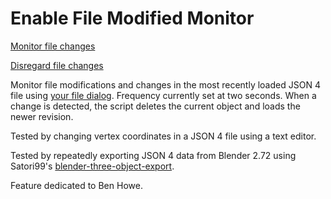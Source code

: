 Enable File Modified Monitor
===

[Monitor file changes]( #enable-file-modified-monitor.js#monitor )

[Disregard file changes]( #enable-file-modified-monitor.js#default )

Monitor file modifications and changes in the most recently loaded JSON 4 file using [ your file dialog]( #browse-using-file-dialog-json4.js ).
Frequency currently set at two seconds. When a change is detected, the script deletes the current object and loads the newer revision.

Tested by changing vertex coordinates in a JSON 4 file using a text editor. 

Tested by repeatedly exporting JSON 4 data from Blender 2.72 using Satori99's [blender-three-object-export]( https://github.com/satori99/blender-three-object-export ).

Feature dedicated to Ben Howe.



<!--
2014-11-23 ~ Theo Armour ~ CC license
-->